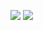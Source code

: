 ![](https://github.com/deleonja/caos_cuantico/blob/main/rotor_pateado/kicked_rotor.gif)
![](https://github.com/deleonja/caos_cuantico/blob/main/Billares/Hongo.gif)